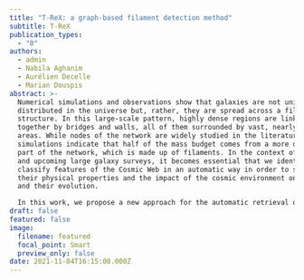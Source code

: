 ```yaml
---
title: "T-ReX: a graph-based filament detection method"
subtitle: T-ReX
publication_types:
  - "0"
authors:
  - admin
  - Nabila Aghanim
  - Aurélien Decelle
  - Marian Douspis
abstract: >-
  Numerical simulations and observations show that galaxies are not uniformly
  distributed in the universe but, rather, they are spread across a filamentary
  structure. In this large-scale pattern, highly dense regions are linked
  together by bridges and walls, all of them surrounded by vast, nearly-empty
  areas. While nodes of the network are widely studied in the literature,
  simulations indicate that half of the mass budget comes from a more diffuse
  part of the network, which is made up of filaments. In the context of recent
  and upcoming large galaxy surveys, it becomes essential that we identify and
  classify features of the Cosmic Web in an automatic way in order to study
  their physical properties and the impact of the cosmic environment on galaxies
  and their evolution.

  In this work, we propose a new approach for the automatic retrieval of the underlying filamentary structure from a 2D or 3D galaxy distribution using graph theory and the assumption that paths that link galaxies together with the minimum total length highlight the underlying distribution. To obtain a smoothed version of this topological prior, we embedded it in a Gaussian mixtures framework. In addition to a geometrical description of the pattern, a bootstrap-like estimate of these regularised minimum spanning trees allowed us to obtain a map characterising the frequency at which an area of the domain is crossed. Using the distribution of halos derived from numerical simulations, we show that the proposed method is able to recover the filamentary pattern in a 2D or 3D distribution of points with noise and outliers robustness with a few comprehensible parameters. 
draft: false
featured: false
image:
  filename: featured
  focal_point: Smart
  preview_only: false
date: 2021-11-04T16:15:00.000Z
---
```

